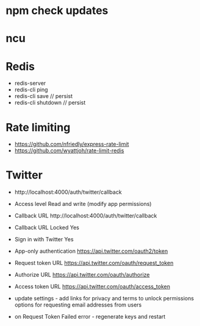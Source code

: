 # npm check updates

# ncu

# Redis

* redis-server
* redis-cli ping
* redis-cli save // persist
* redis-cli shutdown // persist

# Rate limiting

* https://github.com/nfriedly/express-rate-limit
* https://github.com/wyattjoh/rate-limit-redis

# Twitter

* http://localhost:4000/auth/twitter/callback
* Access level Read and write (modify app permissions)

* Callback URL http://localhost:4000/auth/twitter/callback
* Callback URL Locked Yes
* Sign in with Twitter Yes
* App-only authentication https://api.twitter.com/oauth2/token
* Request token URL https://api.twitter.com/oauth/request_token
* Authorize URL https://api.twitter.com/oauth/authorize
* Access token URL https://api.twitter.com/oauth/access_token

* update settings - add links for privacy and terms to unlock permissions options for requesting email addresses from users
* on Request Token Failed error - regenerate keys and restart
